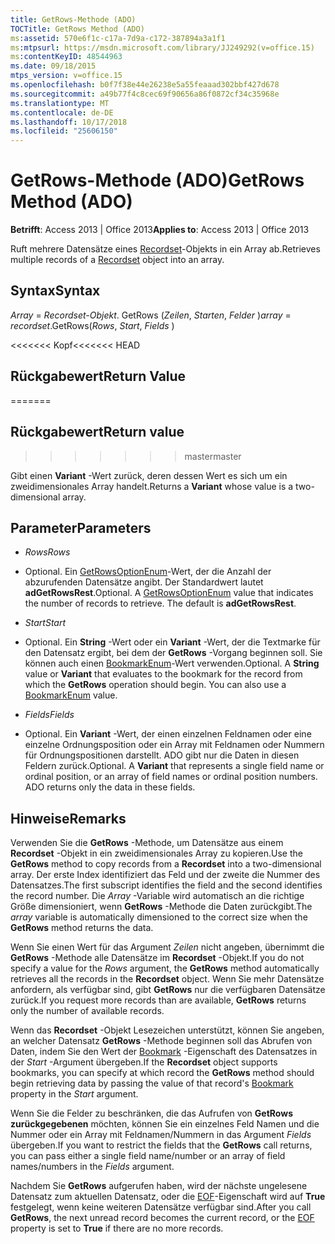 ```yaml
---
title: GetRows-Methode (ADO)
TOCTitle: GetRows Method (ADO)
ms:assetid: 570e6f1c-c17a-7d9a-c172-387894a3a1f1
ms:mtpsurl: https://msdn.microsoft.com/library/JJ249292(v=office.15)
ms:contentKeyID: 48544963
ms.date: 09/18/2015
mtps_version: v=office.15
ms.openlocfilehash: b0f7f38e44e26238e5a55feaaad302bbf427d678
ms.sourcegitcommit: a49b77f4c8cec69f90656a86f0872cf34c35968e
ms.translationtype: MT
ms.contentlocale: de-DE
ms.lasthandoff: 10/17/2018
ms.locfileid: "25606150"
---
```

# <a name="getrows-method-ado"></a><span data-ttu-id="d8a3a-102">GetRows-Methode (ADO)</span><span class="sxs-lookup"><span data-stu-id="d8a3a-102">GetRows Method (ADO)</span></span>


<span data-ttu-id="d8a3a-103">**Betrifft**: Access 2013 | Office 2013</span><span class="sxs-lookup"><span data-stu-id="d8a3a-103">**Applies to**: Access 2013 | Office 2013</span></span>


<span data-ttu-id="d8a3a-104">Ruft mehrere Datensätze eines [Recordset](recordset-object-ado.md)-Objekts in ein Array ab.</span><span class="sxs-lookup"><span data-stu-id="d8a3a-104">Retrieves multiple records of a [Recordset](recordset-object-ado.md) object into an array.</span></span>

## <a name="syntax"></a><span data-ttu-id="d8a3a-105">Syntax</span><span class="sxs-lookup"><span data-stu-id="d8a3a-105">Syntax</span></span>

<span data-ttu-id="d8a3a-106">*Array* = *Recordset-Objekt*. GetRows (*Zeilen*, *Starten*, *Felder* )</span><span class="sxs-lookup"><span data-stu-id="d8a3a-106">*array* = *recordset*.GetRows(*Rows*, *Start*, *Fields* )</span></span>

<span data-ttu-id="d8a3a-107"><<<<<<< Kopf</span><span class="sxs-lookup"><span data-stu-id="d8a3a-107"><<<<<<< HEAD</span></span>
## <a name="return-value"></a><span data-ttu-id="d8a3a-108">Rückgabewert</span><span class="sxs-lookup"><span data-stu-id="d8a3a-108">Return Value</span></span>
=======
## <a name="return-value"></a><span data-ttu-id="d8a3a-109">Rückgabewert</span><span class="sxs-lookup"><span data-stu-id="d8a3a-109">Return value</span></span>
>>>>>>> <span data-ttu-id="d8a3a-110">master</span><span class="sxs-lookup"><span data-stu-id="d8a3a-110">master</span></span>

<span data-ttu-id="d8a3a-111">Gibt einen **Variant** -Wert zurück, deren dessen Wert es sich um ein zweidimensionales Array handelt.</span><span class="sxs-lookup"><span data-stu-id="d8a3a-111">Returns a **Variant** whose value is a two-dimensional array.</span></span>

## <a name="parameters"></a><span data-ttu-id="d8a3a-112">Parameter</span><span class="sxs-lookup"><span data-stu-id="d8a3a-112">Parameters</span></span>

  - <span data-ttu-id="d8a3a-113">*Rows*</span><span class="sxs-lookup"><span data-stu-id="d8a3a-113">*Rows*</span></span>

  - <span data-ttu-id="d8a3a-p101">Optional. Ein [GetRowsOptionEnum](getrowsoptionenum.md)-Wert, der die Anzahl der abzurufenden Datensätze angibt. Der Standardwert lautet **adGetRowsRest**.</span><span class="sxs-lookup"><span data-stu-id="d8a3a-p101">Optional. A [GetRowsOptionEnum](getrowsoptionenum.md) value that indicates the number of records to retrieve. The default is **adGetRowsRest**.</span></span>

  - <span data-ttu-id="d8a3a-117">*Start*</span><span class="sxs-lookup"><span data-stu-id="d8a3a-117">*Start*</span></span>

  - <span data-ttu-id="d8a3a-p102">Optional. Ein **String** -Wert oder ein **Variant** -Wert, der die Textmarke für den Datensatz ergibt, bei dem der **GetRows** -Vorgang beginnen soll. Sie können auch einen [BookmarkEnum](bookmarkenum.md)-Wert verwenden.</span><span class="sxs-lookup"><span data-stu-id="d8a3a-p102">Optional. A **String** value or **Variant** that evaluates to the bookmark for the record from which the **GetRows** operation should begin. You can also use a [BookmarkEnum](bookmarkenum.md) value.</span></span>

  - <span data-ttu-id="d8a3a-121">*Fields*</span><span class="sxs-lookup"><span data-stu-id="d8a3a-121">*Fields*</span></span>

  - <span data-ttu-id="d8a3a-p103">Optional. Ein **Variant** -Wert, der einen einzelnen Feldnamen oder eine einzelne Ordnungsposition oder ein Array mit Feldnamen oder Nummern für Ordnungspositionen darstellt. ADO gibt nur die Daten in diesen Feldern zurück.</span><span class="sxs-lookup"><span data-stu-id="d8a3a-p103">Optional. A **Variant** that represents a single field name or ordinal position, or an array of field names or ordinal position numbers. ADO returns only the data in these fields.</span></span>

## <a name="remarks"></a><span data-ttu-id="d8a3a-125">Hinweise</span><span class="sxs-lookup"><span data-stu-id="d8a3a-125">Remarks</span></span>

<span data-ttu-id="d8a3a-126">Verwenden Sie die **GetRows** -Methode, um Datensätze aus einem **Recordset** -Objekt in ein zweidimensionales Array zu kopieren.</span><span class="sxs-lookup"><span data-stu-id="d8a3a-126">Use the **GetRows** method to copy records from a **Recordset** into a two-dimensional array.</span></span> <span data-ttu-id="d8a3a-127">Der erste Index identifiziert das Feld und der zweite die Nummer des Datensatzes.</span><span class="sxs-lookup"><span data-stu-id="d8a3a-127">The first subscript identifies the field and the second identifies the record number.</span></span> <span data-ttu-id="d8a3a-128">Die *Array* -Variable wird automatisch an die richtige Größe dimensioniert, wenn **GetRows** -Methode die Daten zurückgibt.</span><span class="sxs-lookup"><span data-stu-id="d8a3a-128">The *array* variable is automatically dimensioned to the correct size when the **GetRows** method returns the data.</span></span>

<span data-ttu-id="d8a3a-129">Wenn Sie einen Wert für das Argument *Zeilen* nicht angeben, übernimmt die **GetRows** -Methode alle Datensätze im **Recordset** -Objekt.</span><span class="sxs-lookup"><span data-stu-id="d8a3a-129">If you do not specify a value for the *Rows* argument, the **GetRows** method automatically retrieves all the records in the **Recordset** object.</span></span> <span data-ttu-id="d8a3a-130">Wenn Sie mehr Datensätze anfordern, als verfügbar sind, gibt **GetRows** nur die verfügbaren Datensätze zurück.</span><span class="sxs-lookup"><span data-stu-id="d8a3a-130">If you request more records than are available, **GetRows** returns only the number of available records.</span></span>

<span data-ttu-id="d8a3a-131">Wenn das **Recordset** -Objekt Lesezeichen unterstützt, können Sie angeben, an welcher Datensatz **GetRows** -Methode beginnen soll das Abrufen von Daten, indem Sie den Wert der [Bookmark](bookmark-property-ado.md) -Eigenschaft des Datensatzes in der *Start* -Argument übergeben.</span><span class="sxs-lookup"><span data-stu-id="d8a3a-131">If the **Recordset** object supports bookmarks, you can specify at which record the **GetRows** method should begin retrieving data by passing the value of that record's [Bookmark](bookmark-property-ado.md) property in the *Start* argument.</span></span>

<span data-ttu-id="d8a3a-132">Wenn Sie die Felder zu beschränken, die das Aufrufen von **GetRows zurückgegebenen** möchten, können Sie ein einzelnes Feld Namen und die Nummer oder ein Array mit Feldnamen/Nummern in das Argument *Fields* übergeben.</span><span class="sxs-lookup"><span data-stu-id="d8a3a-132">If you want to restrict the fields that the **GetRows** call returns, you can pass either a single field name/number or an array of field names/numbers in the *Fields* argument.</span></span>

<span data-ttu-id="d8a3a-133">Nachdem Sie **GetRows** aufgerufen haben, wird der nächste ungelesene Datensatz zum aktuellen Datensatz, oder die [EOF](bof-eof-properties-ado.md)-Eigenschaft wird auf **True** festgelegt, wenn keine weiteren Datensätze verfügbar sind.</span><span class="sxs-lookup"><span data-stu-id="d8a3a-133">After you call **GetRows**, the next unread record becomes the current record, or the [EOF](bof-eof-properties-ado.md) property is set to **True** if there are no more records.</span></span>

